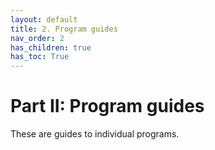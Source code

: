 ```yaml
---
layout: default
title: 2. Program guides
nav_order: 2
has_children: true
has_toc: True
---
```


# Part II: Program guides

These are guides to individual programs.
